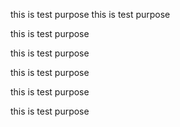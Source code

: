 this is test purpose
this is test purpose

this is test purpose

this is test purpose

this is test purpose

this is test purpose

this is test purpose


